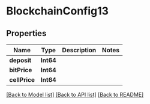 # BlockchainConfig13

## Properties
Name | Type | Description | Notes
------------ | ------------- | ------------- | -------------
**deposit** | **Int64** |  | 
**bitPrice** | **Int64** |  | 
**cellPrice** | **Int64** |  | 

[[Back to Model list]](../README.md#documentation-for-models) [[Back to API list]](../README.md#documentation-for-api-endpoints) [[Back to README]](../README.md)


